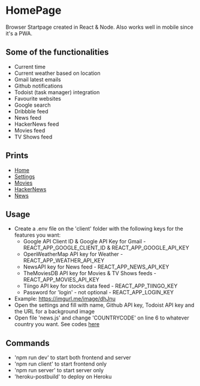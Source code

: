 # HomePage
 Browser Startpage created in React & Node. Also works well in mobile since it's a PWA.
   
 ## Some of the functionalities
  * Current time
  * Current weather based on location
  * Gmail latest emails
  * Github notifications
  * Todoist (task manager) integration
  * Favourite websites
  * Google search
  * Dribbble feed
  * News feed
  * HackerNews feed
  * Movies feed
  * TV Shows feed
    
  ## Prints
  * [Home](https://imgurl.me/image/dPApM)
  * [Settings](https://imgurl.me/image/dPoch)
  * [Movies](https://imgurl.me/image/dPmMv)
  * [HackerNews](https://imgurl.me/image/dPljH)
  * [News](https://imgurl.me/image/dPOGR)
  
  ## Usage
  * Create a .env file on the 'client' folder with the following keys for the features you want:
      * Google API Client ID & Google API Key for Gmail - REACT_APP_GOOGLE_CLIENT_ID & REACT_APP_GOOGLE_API_KEY 
      * OpenWeatherMap API key for Weather - REACT_APP_WEATHER_API_KEY 
      * NewsAPI key for News feed - REACT_APP_NEWS_API_KEY
      * TheMoviesDB API key for Movies & TV Shows feeds - REACT_APP_MOVIES_API_KEY
      * Tiingo API key for stocks data feed - REACT_APP_TIINGO_KEY
      * Password for 'login' - not optional - REACT_APP_LOGIN_KEY
  * Example: https://imgurl.me/image/dhJnu
  * Open the settings and fill with name, Github API key, Todoist API key and the URL for a background image
  * Open file 'news.js' and change 'COUNTRYCODE' on line 6 to whatever country you want. See codes [here](https://newsapi.org/sources)
  
  ## Commands
  * 'npm run dev' to start both frontend and server
  * 'npm run client' to start frontend only
  * 'npm run server' to start server only
  * 'heroku-postbuild' to deploy on Heroku
  


